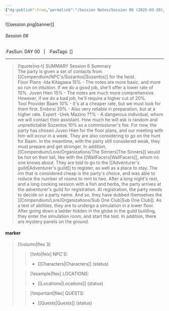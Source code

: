 ```yaml
---
{"dg-publish":true,"permalink":"/Session Notes/Session 06 (2025-03-29)/","tags":["location/city","HeistPlanning","Sub1Club"]}
---
```



![[session.png\|banner]]
###### Session 06
<span class="sub2">:FasSun: DAY 00 &nbsp; | &nbsp; :FasTags: []</span>
___

> [!quote|no-t] SUMMARY
>Session 6 Summary  
>The party is given a set of contacts from [[Compendium/NPC's/Sozantos\|Sozantos]] for the heist.  
>Floor Plans -Ida Kitagawa 15% - The notes are more basic, and more so run on intuition. If we do a good job, she'll offer a lower rate of 10%. 
>Juven Hien 15% - The notes are much more comprehensive. However, if we do a bad job, he'll require a higher cut of 20%.  
>Tool Provider
>Baam 10% - It's at a cheaper rate, but we must look for them first.
> Endorsi 20% - Also very reliable in preparation, but at a higher rate. 
>  Expert -Urek Mazino ??% - A dangerous individual, whom we will contact their assistant. How much he will ask is random and unpredictable
>   Sozantos 10% as a commissioner's fee. 
>    For now, the party has chosen Juven Hien for the floor plans, and our meeting with him will occur in a week. They are also considering to go on the hunt for Baam. In the meantime, with the party still considered weak, they must prepare and get stronger. In addition, [[Compendium/Lore/Organizations/The Sinners\|The Sinners]] would be hot on their tail, like with the [[WallFacers\|WallFacers]], whom no one knows about. They are told to go to the [[Adventurer's guild\|Adventurer's guild]] to register, as well as a place to stay. The inn that is considered cheap is the party's choice, and was able to reduce the number of rooms to rent to two.  After a long night's rest, and a long cooking session with a fish and herbs, the party arrives at the adventurer's guild for registration. At registration, the party needs to decide on a party name.  And so, they have dubbed themselves the [[Compendium/Lore/Organizations/Sub One Club\|Sub One Club]].  As a test of abilities, they are to undergo a simulation in a lower floor. After going down a ladder hidden in the globe in the guild building, they enter the simulation room, and start the test. In addition, there are mystery panels on the ground.

#### marker
> [!column|flex 3]
>> [!info|felx] NPC'S:
>> - [[Characters\|Characters]] (status)
>
>> [!example|flex] LOCATIONS:
>> - [[Locations\|Locations]] (status)
>
>> [!important|flex] QUESTS:
>> - [[Quests\|Quests]] (status)
